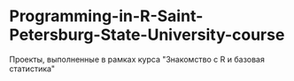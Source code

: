 # Programming-in-R-Saint-Petersburg-State-University-course
Проекты, выполненные в рамках курса "Знакомство с R и базовая статистика"
